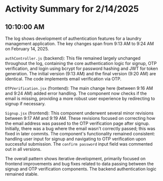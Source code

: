 # Activity Summary for 2/14/2025

## 10:10:00 AM
The log shows development of authentication features for a laundry management application.  The key changes span from 9:13 AM to 9:24 AM on February 14, 2025.

`authController.js` (backend): This file remained largely unchanged throughout the log, containing the core authentication logic for signup, OTP verification, and login using bcrypt for password hashing and JWT for token generation.  The initial version (9:13 AM) and the final version (9:20 AM) are identical. The code implements email verification via OTP.

`OTPVerification.jsx` (frontend):  The main change here (between 9:16 AM and 9:24 AM)  added error handling. The component now checks if the email is missing, providing a more robust user experience by redirecting to signup if necessary.


`Signup.jsx` (frontend): This component underwent several minor revisions between 9:17 AM and 9:19 AM.  These revisions focused on correcting how the email address was passed to the OTP verification page after signup.  Initially, there was a bug where the email wasn't correctly passed; this was fixed in later commits. The component's functionality remained consistent:  handling user input for signup and navigating to OTP verification upon successful submission.  The `confirm password` input field was commented out in all versions.


The overall pattern shows iterative development, primarily focused on frontend improvements and bug fixes related to data passing between the signup and OTP verification components.  The backend authentication logic remained stable.
